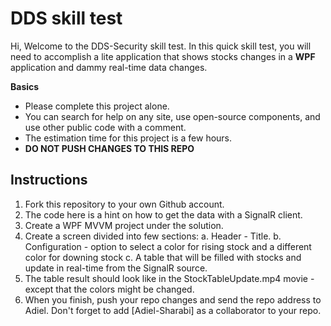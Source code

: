 # DDS skill test

Hi, Welcome to the DDS-Security skill test. 
In this quick skill test, you will need to accomplish a lite application that shows stocks changes in a **WPF** application and dammy real-time data changes. 

**Basics**

 - Please complete this project alone. 
 - You can search for help on any site, use open-source components, and use other public code with a comment. 
 - The estimation time for this project is a few hours. 
 - **DO NOT PUSH CHANGES TO THIS REPO**
 
 ## Instructions
 1. Fork this repository to your own Github account. 
 2. The code here is a hint on how to get the data with a SignalR client. 
 3. Create a WPF MVVM project under the solution. 
 4. Create  a screen divided into few sections: 
       a. Header - Title.
       b. Configuration - option to select a color for rising stock and a different color for downing stock
       c. A table that will be filled with stocks and update in real-time from the SignalR source. 
5. The table result should look like in the StockTableUpdate.mp4 movie - except that the colors might be changed. 
6. When you finish, push your repo changes and send the repo address to Adiel. Don't forget to add [Adiel-Sharabi]  as a collaborator to your repo. 
 
